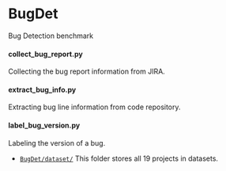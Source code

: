 # BugDet

Bug Detection benchmark

#### collect_bug_report.py 

Collecting the bug report information from JIRA.

#### extract_bug_info.py

Extracting bug line information from code repository.

#### label_bug_version.py

Labeling the version of a bug.

- [`BugDet/dataset/`](https://github.com/Naplues/BugDet/tree/master/Dataset) This folder stores all 19 projects in datasets.
